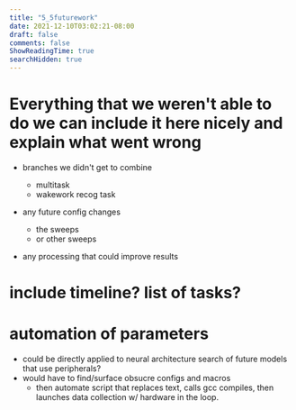 ```yaml
---
title: "5_5futurework"
date: 2021-12-10T03:02:21-08:00
draft: false
comments: false
ShowReadingTime: true
searchHidden: true
---
```


# Everything that we weren't able to do we can include it here nicely and explain what went wrong

- branches we didn't get to combine
  - multitask
  - wakework recog task

- any future config changes
  - the sweeps
  - or other sweeps

- any processing that could improve results

# include timeline? list of tasks?

# automation of parameters 
- could be directly applied to neural architecture search of future models that use peripherals?
- would have to find/surface obsucre configs and macros
  - then automate script that replaces text, calls gcc compiles, then launches data collection w/ hardware in the loop.

